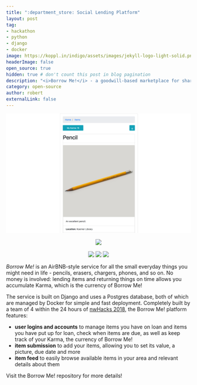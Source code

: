 ```yaml
---
title: ":department_store: Social Lending Platform"
layout: post
tag:
- hackathon
- python
- django
- docker
image: https://koppl.in/indigo/assets/images/jekyll-logo-light-solid.png
headerImage: false
open_source: true
hidden: true # don't count this post in blog pagination
description: "<i>Borrow Me!</i> - a goodwill-based marketplace for sharing small, everyday items"
category: open-source
author: robert
externalLink: false
---
```


<p align="center">
    <img src="/assets/images/projects/borrow-me-1.png" />
</p>

<p align="center">
    <a href="https://github.com/bobheadxi/borrow-me">
        <img src="https://img.shields.io/badge/GitHub-borrow--me-6fd0f0.svg?style=for-the-badge" />
    </a>
</p>

<p align="center">
    <img src="https://img.shields.io/github/contributors/bobheadxi/borrow-me.svg" />
    <img src="https://img.shields.io/badge/hackathon-nwHacks%202018-green.svg" />
    <img src="https://img.shields.io/github/languages/count/bobheadxi/borrow-me.svg" />
</p>

*Borrow Me!* is an AirBNB-style service for all the small everyday things you might
need in life - pencils, erasers, chargers, phones, and so on. No money is involved:
lending items and returning things on time allows you accumulate Karma, which is
the currency of Borrow Me!

The service is built on Django and uses a Postgres database, both of which are
managed by Docker for simple and fast deployment. Completely built by a team of
4 within the 24 hours of [nwHacks 2018](https://nwhacks2018.devpost.com),
the Borrow Me! platform features:

* **user logins and accounts** to manage items you have on loan and items you have put up for loan, check when items are due, as well as keep track of your Karma, the currency of Borrow Me!
* **item submission** to add your items, allowing you to set its value, a picture, due date and more
* **item feed** to easily browse available items in your area and relevant details about them

Visit the Borrow Me! repository for more details!
